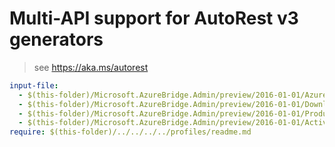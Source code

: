 # Multi-API support for AutoRest v3 generators

> see https://aka.ms/autorest

``` yaml $(enable-multi-api)
input-file:
  - $(this-folder)/Microsoft.AzureBridge.Admin/preview/2016-01-01/AzureBridge.json
  - $(this-folder)/Microsoft.AzureBridge.Admin/preview/2016-01-01/DownloadedProduct.json
  - $(this-folder)/Microsoft.AzureBridge.Admin/preview/2016-01-01/Product.json
  - $(this-folder)/Microsoft.AzureBridge.Admin/preview/2016-01-01/Activation.json
require: $(this-folder)/../../../../profiles/readme.md
```
